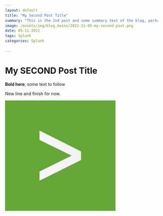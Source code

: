 ```yaml
---
layout: default
title: "My Second Post Title"
summary: "This is the 2nd post and some summary text of the blog, perhaps the copy paste from the first paragraph with ..."
image: /assets/img/blog_mains/2022-11-05-my-second-post.png
date: 05-11-2022
tags: Splunk
categories: Splunk

---
```


# My SECOND Post Title

**Bold here**, some text to follow

New line and finish for now.

![FIRST IMG ON SECOND POST](/assets/img/blog_mains/2022-11-05-my-second-post.png)